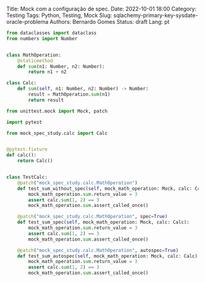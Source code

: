 Title: Mock com a configuração de spec.
Date: 2022-10-01 18:00
Category: Testing
Tags: Python, Testing, Mock
Slug: sqlachemy-primary-key-sysdate-oracle-problema
Authors: Bernardo Gomes
Status: draft
Lang: pt

```python
from dataclasses import dataclass
from numbers import Number


class MathOperation:
    @staticmethod
    def sum(n1: Number, n2: Number):
        return n1 + n2

class Calc:
    def sum(self, n1: Number, n2: Number) -> Number:
        result = MathOperation.sum(n1)
        return result
```

```python
from unittest.mock import Mock, patch

import pytest

from mock_spec_study.calc import Calc


@pytest.fixture
def calc():
    return Calc()


class TestCalc:
    @patch("mock_spec_study.calc.MathOperation")
    def test_sum_without_spec(self, mock_math_operation: Mock, calc: Calc):
        mock_math_operation.sum.return_value = 3
        assert calc.sum(1, 2) == 3
        mock_math_operation.sum.assert_called_once()

    @patch("mock_spec_study.calc.MathOperation", spec=True)
    def test_sum_spec(self, mock_math_operation: Mock, calc: Calc):
        mock_math_operation.sum.return_value = 3
        assert calc.sum(1, 2) == 3
        mock_math_operation.sum.assert_called_once()

    @patch("mock_spec_study.calc.MathOperation", autospec=True)
    def test_sum_autospec(self, mock_math_operation: Mock, calc: Calc):
        mock_math_operation.sum.return_value = 3
        assert calc.sum(1, 2) == 3
        mock_math_operation.sum.assert_called_once()
```
